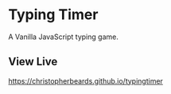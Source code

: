 # Typing Timer

A Vanilla JavaScript typing game.

## View Live

https://christopherbeards.github.io/typingtimer
